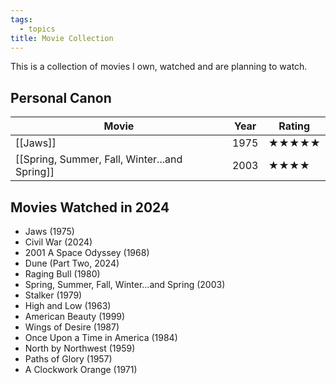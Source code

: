 ```yaml
---
tags:
  - topics
title: Movie Collection
---
```

This is a collection of movies I own, watched and are planning to watch.

## Personal Canon



| Movie                                         | Year | Rating |
| --------------------------------------------- | ---- | ------ |
| [[Jaws]]                                      | 1975 | ★★★★★  |
| [[Spring, Summer, Fall, Winter...and Spring]] | 2003 | ★★★★   |




## Movies Watched in 2024

- Jaws (1975)
- Civil War (2024)
- 2001 A Space Odyssey (1968)
- Dune (Part Two, 2024)
- Raging Bull (1980)
- Spring, Summer, Fall, Winter...and Spring (2003)
- Stalker (1979)
- High and Low (1963)
- American Beauty (1999)
- Wings of Desire (1987)
- Once Upon a Time in America (1984)
- North by Northwest (1959)
- Paths of Glory (1957)
- A Clockwork Orange (1971)